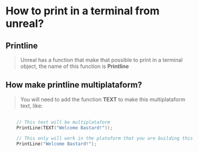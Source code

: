 # How to print in a terminal from unreal?

## Printline
> Unreal has a function that make that possible to print in a terminal object, the name of this function is **Printline**

## How make printline multiplataform?
> You will need to add the function **TEXT** to make this multiplataform text, like:
```c++
	
	// This text will be multiplataform
	PrintLine(TEXT("Welcome Bastard!"));

	// This only will work in the plataform that you are building this game
	PrintLine("Welcome Bastard!");	
```
